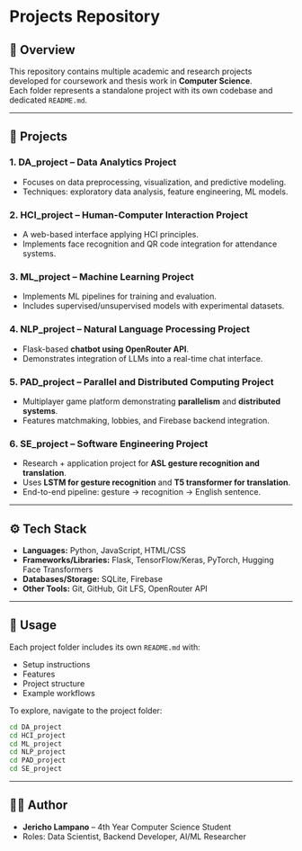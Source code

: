 # Projects Repository

## 📌 Overview
This repository contains multiple academic and research projects developed for coursework and thesis work in **Computer Science**.  
Each folder represents a standalone project with its own codebase and dedicated `README.md`.

---

## 📂 Projects

### 1. **DA_project** – Data Analytics Project  
- Focuses on data preprocessing, visualization, and predictive modeling.  
- Techniques: exploratory data analysis, feature engineering, ML models.  

### 2. **HCI_project** – Human-Computer Interaction Project  
- A web-based interface applying HCI principles.  
- Implements face recognition and QR code integration for attendance systems.  

### 3. **ML_project** – Machine Learning Project  
- Implements ML pipelines for training and evaluation.  
- Includes supervised/unsupervised models with experimental datasets.  

### 4. **NLP_project** – Natural Language Processing Project  
- Flask-based **chatbot using OpenRouter API**.  
- Demonstrates integration of LLMs into a real-time chat interface.  

### 5. **PAD_project** – Parallel and Distributed Computing Project  
- Multiplayer game platform demonstrating **parallelism** and **distributed systems**.  
- Features matchmaking, lobbies, and Firebase backend integration.  

### 6. **SE_project** – Software Engineering Project  
- Research + application project for **ASL gesture recognition and translation**.  
- Uses **LSTM for gesture recognition** and **T5 transformer for translation**.  
- End-to-end pipeline: gesture → recognition → English sentence.

---

## ⚙️ Tech Stack
- **Languages:** Python, JavaScript, HTML/CSS  
- **Frameworks/Libraries:** Flask, TensorFlow/Keras, PyTorch, Hugging Face Transformers  
- **Databases/Storage:** SQLite, Firebase  
- **Other Tools:** Git, GitHub, Git LFS, OpenRouter API  

---

## 📖 Usage
Each project folder includes its own `README.md` with:  
- Setup instructions  
- Features  
- Project structure  
- Example workflows  

To explore, navigate to the project folder:  
```bash
cd DA_project
cd HCI_project
cd ML_project
cd NLP_project
cd PAD_project
cd SE_project
```

---

## 👨‍💻 Author
- **Jericho Lampano** – 4th Year Computer Science Student  
- Roles: Data Scientist, Backend Developer, AI/ML Researcher  
